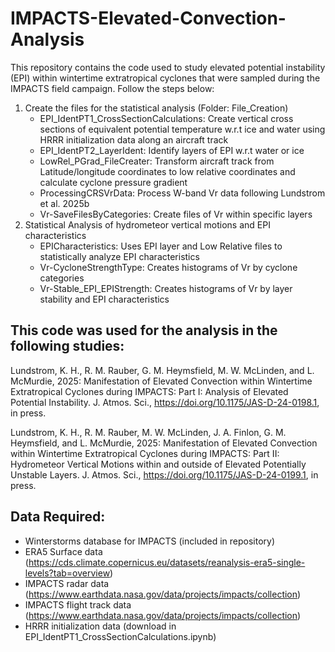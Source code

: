 # IMPACTS-Elevated-Convection-Analysis
This repository contains the code used to study elevated potential instability (EPI) within wintertime extratropical cyclones that were sampled during the IMPACTS field campaign. Follow the steps below:
1) Create the files for the statistical analysis (Folder: File_Creation)
   - EPI_IdentPT1_CrossSectionCalculations: Create vertical cross sections of equivalent potential temperature w.r.t ice and water using HRRR initialization data along an aircraft track
   - EPI_IdentPT2_LayerIdent: Identify layers of EPI w.r.t water or ice
   - LowRel_PGrad_FileCreater: Transform aircraft track from Latitude/longitude coordinates to low relative coordinates and calculate cyclone pressure gradient
   - ProcessingCRSVrData: Process W-band Vr data following Lundstrom et al. 2025b
   - Vr-SaveFilesByCategories: Create files of Vr within specific layers
3) Statistical Analysis of hydrometeor vertical motions and EPI characteristics
   - EPICharacteristics: Uses EPI layer and Low Relative files to statistically analyze EPI characteristics
   - Vr-CycloneStrengthType: Creates histograms of Vr by cyclone categories
   - Vr-Stable_EPI_EPIStrength: Creates histograms of Vr by layer stability and EPI characteristics

## This code was used for the analysis in the following studies:
Lundstrom, K. H., R. M. Rauber, G. M. Heymsfield, M. W. McLinden, and L. McMurdie, 2025: Manifestation of Elevated Convection within Wintertime Extratropical Cyclones during IMPACTS: Part I: Analysis of Elevated Potential Instability. J. Atmos. Sci., https://doi.org/10.1175/JAS-D-24-0198.1, in press.

Lundstrom, K. H., R. M. Rauber, M. W. McLinden, J. A. Finlon, G. M. Heymsfield, and L. McMurdie, 2025: Manifestation of Elevated Convection within Wintertime Extratropical Cyclones during IMPACTS: Part II: Hydrometeor Vertical Motions within and outside of Elevated Potentially Unstable Layers. J. Atmos. Sci., https://doi.org/10.1175/JAS-D-24-0199.1, in press.

## Data Required:
- Winterstorms database for IMPACTS (included in repository)
- ERA5 Surface data (https://cds.climate.copernicus.eu/datasets/reanalysis-era5-single-levels?tab=overview)
- IMPACTS radar data (https://www.earthdata.nasa.gov/data/projects/impacts/collection)
- IMPACTS flight track data (https://www.earthdata.nasa.gov/data/projects/impacts/collection)
- HRRR initialization data (download in EPI_IdentPT1_CrossSectionCalculations.ipynb)
